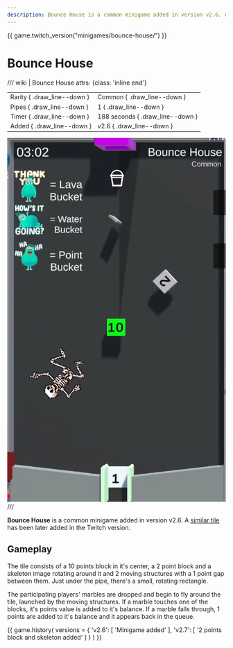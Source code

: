 ```yaml
---
description: Bounce House is a common minigame added in version v2.6. A similar title has been later added in the Twitch version.
---
```


{{ game.twitch_version("minigames/bounce-house/") }}

# Bounce House

/// wiki | Bounce House
    attrs: {class: 'inline end'}

|                             |                                 |
|-----------------------------|---------------------------------|
| Rarity { .draw_line--down } | Common { .draw_line--down }     |
| Pipes  { .draw_line--down } | 1 { .draw_line--down }          |
| Timer  { .draw_line--down } | 188 seconds { .draw_line--down }|
| Added  { .draw_line--down } | v2.6 { .draw_line--down }       |

![bounce-house](../../assets/images/minigames/youtube/bounce-house.png)
///

**Bounce House** is a common minigame added in version v2.6. A [similar tile](../../twitch-tiles/minigames/bounce-house.md) has been later added in the Twitch version.

## Gameplay

The tile consists of a 10 points block in it's center, a 2 point block and a skeleton image rotating around it and 2 moving structures with a 1 point gap between them. Just under the pipe, there's a small, rotating rectangle.

The participating players' marbles are dropped and begin to fly around the tile, launched by the moving structures. If a marble touches one of the blocks, it's points value is added to it's balance. If a marble falls through, 1 points are added to it's balance and it appears back in the queue.

{{ game.history(
  versions = {
    'v2.6': [
      'Minigame added'
    ],
    'v2.7': [
      '2 points block and skeleton added'
    ]
  }
) }}